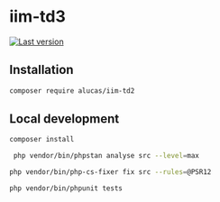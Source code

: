 # iim-td3

[![Last version](https://img.shields.io/packagist/v/alucas/iim-td3?maxAge=3600)](https://packagist.org/packages/alucas/iim-td3)

## Installation

```bash
composer require alucas/iim-td2
```

## Local development

```bash
composer install
```

```bash
 php vendor/bin/phpstan analyse src --level=max
```

```bash
php vendor/bin/php-cs-fixer fix src --rules=@PSR12
```

```bash
php vendor/bin/phpunit tests
```